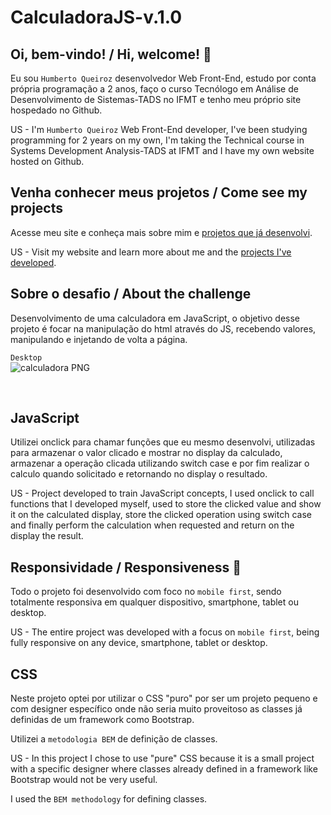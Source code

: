 # CalculadoraJS-v.1.0

## Oi, bem-vindo! / Hi, welcome! 👋

Eu sou `Humberto Queiroz` desenvolvedor Web Front-End, estudo por conta própria programação a 2 anos, faço o curso Tecnólogo em Análise de Desenvolvimento de Sistemas-TADS no IFMT e tenho meu próprio site hospedado no Github.

US - I'm `Humberto Queiroz` Web Front-End developer, I've been studying programming for 2 years on my own, I'm taking the Technical course in Systems Development Analysis-TADS at IFMT and I have my own website hosted on Github.

## Venha conhecer meus projetos / Come see my projects

Acesse meu site e conheça mais sobre mim e [projetos que já desenvolvi](https://humbertoqueiroz.github.io/).

US - Visit my website and learn more about me and the [projects I've developed](https://humbertoqueiroz.github.io/).

## Sobre o desafio / About the challenge

Desenvolvimento de uma calculadora em JavaScript, o objetivo desse projeto é focar na manipulação do html através do JS, recebendo valores, manipulando e injetando de volta a página.

`Desktop`
<br>
![calculadora PNG](https://user-images.githubusercontent.com/90359980/228676177-bf7ed41f-7e35-4079-914e-d1e2e1fab66e.jpg)

<br>

## JavaScript

Utilizei onclick para chamar funções que eu mesmo desenvolvi, utilizadas para armazenar o valor clicado e mostrar no display da calculado, armazenar a operação clicada utilizando switch case e por fim realizar o calculo quando solicitado e retornando no display o resultado.

US - Project developed to train JavaScript concepts, I used onclick to call functions that I developed myself, used to store the clicked value and show it on the calculated display, store the clicked operation using switch case and finally perform the calculation when requested and return on the display the result.


## Responsividade / Responsiveness 📲

Todo o projeto foi desenvolvido com foco no `mobile first`, sendo totalmente responsiva em qualquer dispositivo, smartphone, tablet ou desktop. 

US - The entire project was developed with a focus on `mobile first`, being fully responsive on any device, smartphone, tablet or desktop.

## CSS

Neste projeto optei por utilizar o CSS "puro" por ser um projeto pequeno e com designer específico onde não seria muito proveitoso as classes já definidas de um framework como Bootstrap.

Utilizei a `metodologia BEM` de definição de classes. 

US - In this project I chose to use "pure" CSS because it is a small project with a specific designer where classes already defined in a framework like Bootstrap would not be very useful.

I used the `BEM methodology` for defining classes.
